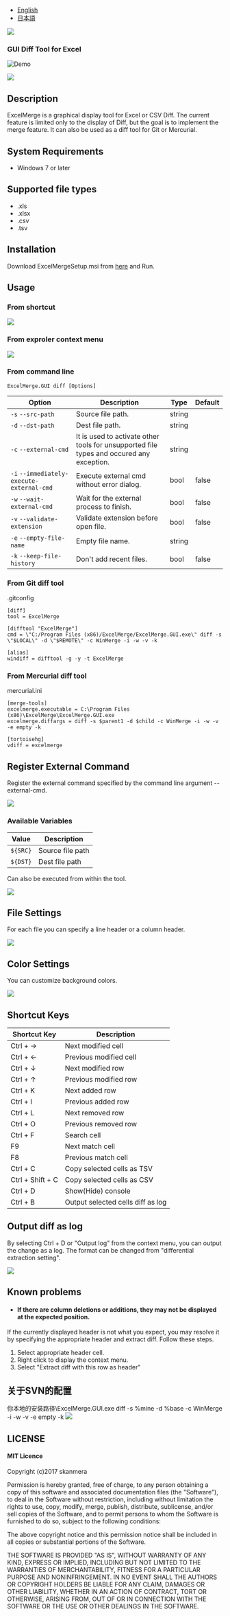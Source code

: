 - [English](https://github.com/skanmera/ExcelMerge/blob/master/README.md)
- [日本語](https://github.com/skanmera/ExcelMerge/blob/master/README.jp.md)


![](https://github.com/skanmera/ExcelMerge/blob/media/media/logo.png)

### GUI Diff Tool for Excel

![Demo](https://github.com/skanmera/ExcelMerge/blob/media/media/demo.gif)

![](https://github.com/skanmera/ExcelMerge/blob/media/media/cell_diff.png)

## Description

ExcelMerge is a graphical display tool for Excel or CSV Diff.
The current feature is limited only to the display of Diff, but the goal is to implement the merge feature.
It can also be used as a diff tool for Git or Mercurial.

## System Requirements

- Windows 7 or later

## Supported file types

- .xls
- .xlsx
- .csv
- .tsv

## Installation

Download ExcelMergeSetup.msi from [here](https://github.com/skanmera/ExcelMerge/releases/) and Run.

## Usage

### From shortcut

![](https://github.com/skanmera/ExcelMerge/blob/media/media/shortcut.png)

### From exproler context menu

![](https://github.com/skanmera/ExcelMerge/blob/media/media/context.png)

### From command line

```
ExcelMerge.GUI diff [Options]
```

|Option|Description|Type|Default|
|------|-----------|----|-------|
|```-s``` ```--src-path```|Source file path.|string|
|```-d``` ```--dst-path``` |Dest file path.| string
|```-c``` ```--external-cmd```|It is used to activate other tools for unsupported file types and occured any exception.| string
|```-i``` ```--immediately-execute-external-cmd```|Execute external cmd without error dialog.| bool | false
|```-w``` ```--wait-external-cmd```|Wait for the external process to finish.|bool|false
|```-v``` ```--validate-extension```|Validate extension before open file.|bool|false
|```-e``` ```--empty-file-name```|Empty file name.|string
|```-k``` ```--keep-file-history```|Don't add recent files.|bool|false

### From Git diff tool

.gitconfig
```
[diff]
tool = ExcelMerge

[difftool "ExcelMerge"]
cmd = \"C:/Program Files (x86)/ExcelMerge/ExcelMerge.GUI.exe\" diff -s \"$LOCAL\" -d \"$REMOTE\" -c WinMerge -i -w -v -k 

[alias]
windiff = difftool -g -y -t ExcelMerge
```

### From Mercurial diff tool

mercurial.ini
```
[merge-tools]
excelmerge.executable = C:\Program Files (x86)\ExcelMerge\ExcelMerge.GUI.exe
excelmerge.diffargs = diff -s $parent1 -d $child -c WinMerge -i -w -v -e empty -k

[tortoisehg]
vdiff = excelmerge
```

## Register External Command
Register the external command specified by the command line argument --external-cmd.

![](https://github.com/skanmera/ExcelMerge/blob/media/media/ext_cmd_win.png)

### Available Variables
|Value|Description|
|------|----------|
|```${SRC}```|Source file path|
|```${DST}```|Dest file path|  
  
  
Can also be executed from within the tool.

![](https://github.com/skanmera/ExcelMerge/blob/media/media/ext_cmd.png)

## File Settings

For each file you can specify a line header or a column header.

![](https://github.com/skanmera/ExcelMerge/blob/media/media/file_settings.png)

## Color Settings

You can customize background colors.

![](https://github.com/skanmera/ExcelMerge/blob/media/media/settings.png)


## Shortcut Keys

|Shortcut Key|Description|
|---|-----------|
|Ctrl + →|Next modified cell|
|Ctrl + ←|Previous modified cell|
|Ctrl + ↓|Next modified row|
|Ctrl + ↑|Previous modified row|
|Ctrl + K|Next added row|
|Ctrl + I|Previous added row|
|Ctrl + L|Next removed row|
|Ctrl + O|Previous removed row|
|Ctrl + F|Search cell|
|F9|Next match cell|
|F8|Previous match cell|
|Ctrl + C|Copy selected cells as TSV|
|Ctrl + Shift + C|Copy selected cells as CSV|
|Ctrl + D|Show(Hide) console|
|Ctrl + B|Output selected cells diff as log|


## Output diff as log

By selecting Ctrl + D or "Output log" from the context menu, you can output the change as a log.
The format can be changed from "differential extraction setting".

![](https://github.com/skanmera/ExcelMerge/blob/media/media/log.png)


## Known problems

- <h4>If there are column deletions or additions, they may not be displayed at the expected position.</h4>
If the currently displayed header is not what you expect, you may resolve it by specifying the appropriate header and extract diff.
Follow these steps.
1. Select appropriate header cell.
2. Right click to display the context menu.
3. Select "Extract diff with this row as header"

## 关于SVN的配置
你本地的安装路径\ExcelMerge.GUI.exe diff -s %mine -d %base -c WinMerge -i -w -v -e empty -k
![](https://github.com/assassinLX/ExcelMerge/test.png)

## LICENSE

#### MIT Licence

Copyright (c)2017 skanmera

Permission is hereby granted, free of charge, to any person obtaining a copy of this software and associated documentation files (the "Software"), to deal in the Software without restriction, including without limitation the rights to use, copy, modify, merge, publish, distribute, sublicense, and/or sell copies of the Software, and to permit persons to whom the Software is furnished to do so, subject to the following conditions:

The above copyright notice and this permission notice shall be included in all copies or substantial portions of the Software.

THE SOFTWARE IS PROVIDED "AS IS", WITHOUT WARRANTY OF ANY KIND, EXPRESS OR IMPLIED, INCLUDING BUT NOT LIMITED TO THE WARRANTIES OF MERCHANTABILITY, FITNESS FOR A PARTICULAR PURPOSE AND NONINFRINGEMENT. IN NO EVENT SHALL THE AUTHORS OR COPYRIGHT HOLDERS BE LIABLE FOR ANY CLAIM, DAMAGES OR OTHER LIABILITY, WHETHER IN AN ACTION OF CONTRACT, TORT OR OTHERWISE, ARISING FROM, OUT OF OR IN CONNECTION WITH THE SOFTWARE OR THE USE OR OTHER DEALINGS IN THE SOFTWARE.



